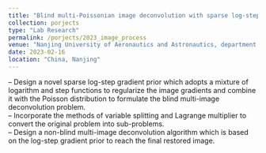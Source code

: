 ```yaml
---
title: "Blind multi-Poissonian image deconvolution with sparse log-step gradient prior "
collection: porjects
type: "Lab Research"
permalink: /porjects/2023_image_process
venue: "Nanjing University of Aeronautics and Astronautics, department of Automation"
date: 2023-02-16
location: "China, Nanjing"
---
```


– Design a novel sparse log-step gradient prior which adopts a mixture of logarithm and step functions to regularize the image gradients and combine it with the Poisson distribution to formulate the blind multi-image deconvolution problem.\
– Incorporate the methods of variable splitting and Lagrange multiplier to convert the original problem into sub-problems.\
– Design a non-blind multi-image deconvolution algorithm which is based on the log-step gradient prior to reach the final restored image.

